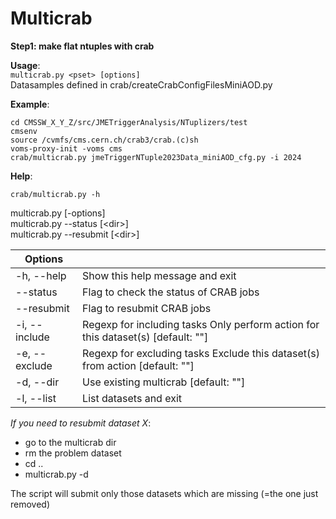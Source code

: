 # Multicrab

**Step1: make flat ntuples with crab**

**Usage**:\
`multicrab.py <pset> [options]`\
Datasamples defined in crab/createCrabConfigFilesMiniAOD.py

**Example**:

`cd CMSSW_X_Y_Z/src/JMETriggerAnalysis/NTuplizers/test` \
`cmsenv`\
`source /cvmfs/cms.cern.ch/crab3/crab.(c)sh`\
`voms-proxy-init -voms cms` \
`crab/multicrab.py jmeTriggerNTuple2023Data_miniAOD_cfg.py -i 2024`

**Help**:

`crab/multicrab.py -h`

multicrab.py <pset> [-options]\
multicrab.py --status [&lt;dir&gt;]\
multicrab.py --resubmit [&lt;dir&gt;]

| Options ||
| --- | --- |
|-h, --help   | Show this help message and exit |
|--status     | Flag to check the status of CRAB jobs  |
|--resubmit   | Flag to resubmit CRAB jobs |
|-i, --include| Regexp for including tasks Only perform action for this dataset(s) [default: ""] |
|-e, --exclude| Regexp for excluding tasks Exclude this dataset(s) from action [default: ""] |
|-d, --dir    | Use existing multicrab [default: ""] |
|-l, --list   | List datasets and exit  |


*If you need to resubmit dataset X*:
 - go to the multicrab dir
 - rm the problem dataset
 - cd ..
 - multicrab.py <pset> -d <the-multicrab-dir>


The script will submit only those datasets which are missing (=the one just removed)
